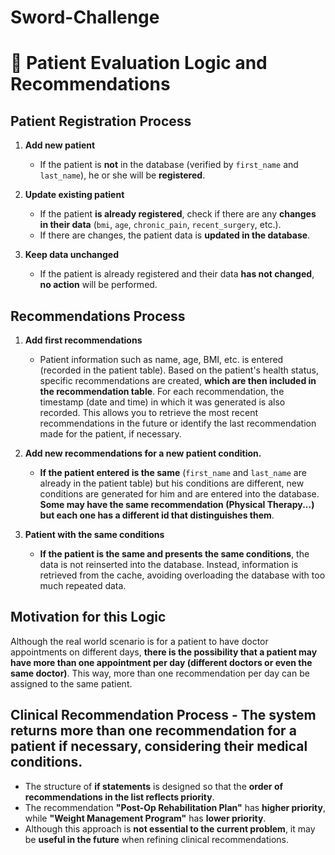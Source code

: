 # Sword-Challenge

# 🏥 Patient Evaluation Logic and Recommendations  

##  Patient Registration Process 
1. **Add new patient**  
   - If the patient is **not** in the database (verified by `first_name` and `last_name`), he or she will be **registered**.

2. **Update existing patient**  
   - If the patient **is already registered**, check if there are any **changes in their data** (`bmi`, `age`, `chronic_pain`, `recent_surgery`, etc.). 
   - If there are changes, the patient data is **updated in the database**.  

3. **Keep data unchanged**  
   - If the patient is already registered and their data **has not changed**, **no action** will be performed.  

##  Recommendations Process
1. **Add first recommendations**  
   - Patient information such as name, age, BMI, etc. is entered (recorded in the patient table). Based on the patient's health status, specific recommendations are created, **which are then included in the recommendation table**. For each recommendation, the timestamp (date and time) in which it was generated is also recorded. This allows you to retrieve the most recent recommendations in the future or identify the last recommendation made for the patient, if necessary.

2. **Add new recommendations for a new patient condition.**  
   - **If the patient entered is the same** (`first_name` and `last_name` are already in the patient table) but his conditions are different, new conditions are generated for him and are entered into the database. **Some may have the same recommendation (Physical Therapy...) but each one has a different id that distinguishes them**.

3. **Patient with the same conditions**  
   - **If the patient is the same and presents the same conditions**, the data is not reinserted into the database. Instead, information is retrieved from the cache, avoiding overloading the database with too much repeated data.

##  Motivation for this Logic  
Although the real world scenario is for a patient to have doctor appointments on different days, **there is the possibility that a patient may have more than one appointment per day (different doctors or even the same doctor)**. This way, more than one recommendation per day can be assigned to the same patient.   


##  Clinical Recommendation Process - The system returns **more than one recommendation** for a patient if necessary, considering their medical conditions.
- The structure of **if statements** is designed so that the **order of recommendations in the list reflects priority**.
- The recommendation **"Post-Op Rehabilitation Plan"** has **higher priority**, while **"Weight Management Program"** has **lower priority**.
- Although this approach is **not essential to the current problem**, it may be **useful in the future** when refining clinical recommendations.
